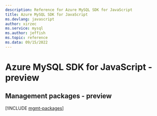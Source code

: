 ```yaml
---
description: Reference for Azure MySQL SDK for JavaScript
title: Azure MySQL SDK for JavaScript
ms.devlang: javascript
author: xirzec
ms.service: mysql
ms.author: jeffish
ms.topic: reference
ms.data: 09/15/2022
---
```

# Azure MySQL SDK for JavaScript - preview

## Management packages - preview
[!INCLUDE [mgmt-packages](mysql-mgmt-index.md)]